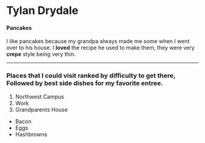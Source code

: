 # Tylan Drydale

#### Pancakes

I like pancakes because my grandpa always made me some when I went over to his house. I **loved** the recipe he used to make them, they were very **crepe** style being very thin. 

---

### Places that I could visit ranked by difficulty to get there, Followed by best side dishes for my favorite entree. 

1. Northwest Campus
2. Work
3. Grandparents House

* Bacon
* Eggs
* Hashbrowns
